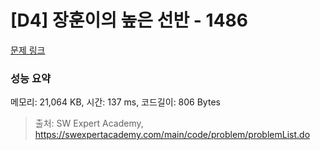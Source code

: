 # [D4] 장훈이의 높은 선반 - 1486 

[문제 링크](https://swexpertacademy.com/main/code/problem/problemDetail.do?contestProbId=AV2b7Yf6ABcBBASw) 

### 성능 요약

메모리: 21,064 KB, 시간: 137 ms, 코드길이: 806 Bytes



> 출처: SW Expert Academy, https://swexpertacademy.com/main/code/problem/problemList.do